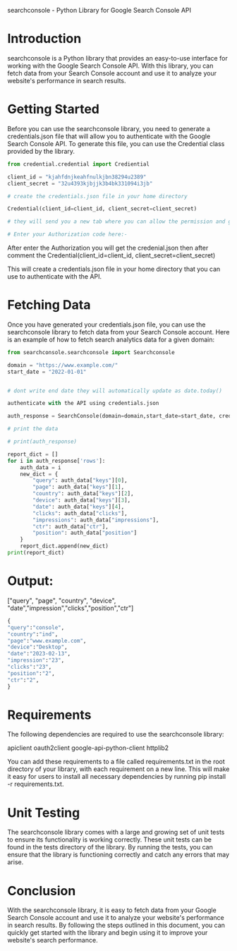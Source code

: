 searchconsole - Python Library for Google Search Console API

# Introduction

searchconsole is a Python library that provides an easy-to-use interface for working with the Google Search Console API. With this library, you can fetch data from your Search Console account and use it to analyze your website's performance in search results.

# Getting Started

Before you can use the searchconsole library, you need to generate a credentials.json file that will allow you to authenticate with the Google Search Console API. To generate this file, you can use the Credential class provided by the library.
```python
from credential.credential import Crediential

client_id = "kjahfdnjkeahfnulkjbn38294u2389"
client_secret = "32u4393kjbjjk3b4bk331094i3jb"

# create the credentials.json file in your home directory

Credential(client_id=client_id, client_secret=client_secret)

# they will send you a new tab where you can allow the permission and get the key

# Enter your Authorization code here:-

```
 After enter the Authorization you will get the credenial.json then after comment the Credential(client_id=client_id, client_secret=client_secret)
 
 

This will create a credentials.json file in your home directory that you can use to authenticate with the API.

# Fetching Data

Once you have generated your credentials.json file, you can use the searchconsole library to fetch data from your Search Console account. Here is an example of how to fetch search analytics data for a given domain:
```python
from searchconsole.searchconsole import Searchconsole

domain = "https://www.example.com/"
start_date = "2022-01-01"


# dont write end date they will automatically update as date.today()

authenticate with the API using credentials.json

auth_response = SearchConsole(domain=domain,start_date=start_date, credentials='credentials.json')

# print the data

# print(auth_response)

report_dict = []
for i in auth_response['rows']:
    auth_data = i
    new_dict = {
        "query": auth_data["keys"][0],
        "page": auth_data["keys"][1],
        "country": auth_data["keys"][2],
        "device": auth_data["keys"][3],
        "date": auth_data["keys"][4],
        "clicks": auth_data["clicks"],
        "impressions": auth_data["impressions"],
        "ctr": auth_data["ctr"],
        "position": auth_data["position"]
    }
    report_dict.append(new_dict)
print(report_dict)

```

# Output:


["query", "page", "country", "device", "date","impression","clicks","position","ctr"]
```python
{
"query":"console",
"country":"ind",
"page":"www.example.com",
"device":"Desktop",
"date":"2023-02-13",
"impression":"23",
"clicks":"23",
"position":"2",
"ctr":"2",
}

```

# Requirements

The following dependencies are required to use the searchconsole library:

apiclient
oauth2client
google-api-python-client
httplib2

You can add these requirements to a file called requirements.txt in the root directory of your library, with each requirement on a new line. This will make it easy for users to install all necessary dependencies by running pip install -r requirements.txt.

# Unit Testing

The searchconsole library comes with a large and growing set of unit tests to ensure its functionality is working correctly. These unit tests can be found in the tests directory of the library. By running the tests, you can ensure that the library is functioning correctly and catch any errors that may arise.

# Conclusion

With the searchconsole library, it is easy to fetch data from your Google Search Console account and use it to analyze your website's performance in search results. By following the steps outlined in this document, you can quickly get started with the library and begin using it to improve your website's search performance.
